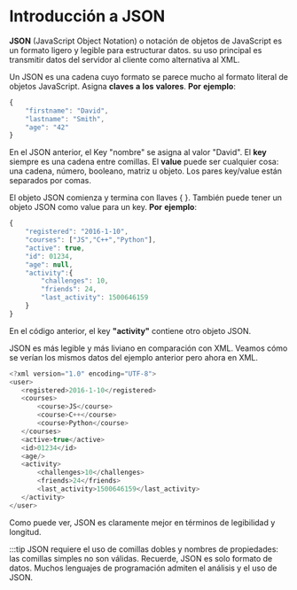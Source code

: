 # Introducción a JSON

**JSON** (JavaScript Object Notation) o notación de objetos de JavaScript es un formato ligero y legible para estructurar datos. su uso principal es transmitir datos del servidor al cliente como alternativa al XML.

Un JSON es una cadena cuyo formato se parece mucho al formato literal de objetos JavaScript. Asigna **claves** **a** **los** **valores**.
**Por** **ejemplo**:

```js
{
    "firstname": "David",
    "lastname": "Smith",
    "age": "42"
}
```

En el JSON anterior, el Key "nombre" se asigna al valor "David". El **key** siempre es una cadena entre comillas. El **value** puede ser cualquier cosa: una cadena, número, booleano, matriz u objeto. Los pares key/value están separados por comas.

El objeto JSON comienza y termina con llaves { }. También puede tener un objeto JSON como value para un key.
**Por** **ejemplo**:

```js
{
    "registered": "2016-1-10",
    "courses": ["JS","C++","Python"],
    "active": true,
    "id": 01234,
    "age": null,
    "activity":{
        "challenges": 10,
        "friends": 24,
        "last_activity": 1500646159
    }
}
```

En el código anterior, el key **"activity"** contiene otro objeto JSON.

JSON es más legible y más liviano en comparación con XML.
Veamos cómo se verían los mismos datos del ejemplo anterior pero ahora en XML.

```js
<?xml version="1.0" encoding="UTF-8">
<user>
   <registered>2016-1-10</registered>
   <courses>
       <course>JS</course>
       <course>C++</course>
       <course>Python</course>
   </courses>
   <active>true</active>
   <id>01234</id>
   <age/>
   <activity>
       <challenges>10</challenges>
       <friends>24</friends>
       <last_activity>1500646159</last_activity>
   </activity>
</user>
```

Como puede ver, JSON es claramente mejor en términos de legibilidad y longitud.

:::tip
JSON requiere el uso de comillas dobles y nombres de propiedades: las comillas simples no son válidas. Recuerde, JSON es solo formato de datos. Muchos lenguajes de programación admiten el análisis y el uso de JSON.